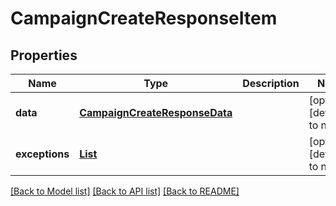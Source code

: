 # CampaignCreateResponseItem
## Properties

| Name | Type | Description | Notes |
|------------ | ------------- | ------------- | -------------|
| **data** | [**CampaignCreateResponseData**](CampaignCreateResponseData.md) |  | [optional] [default to null] |
| **exceptions** | [**List**](Exception.md) |  | [optional] [default to null] |

[[Back to Model list]](../README.md#documentation-for-models) [[Back to API list]](../README.md#documentation-for-api-endpoints) [[Back to README]](../README.md)

